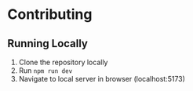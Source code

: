 # Contributing

## Running Locally

1. Clone the repository locally
2. Run `npm run dev`
3. Navigate to local server in browser (localhost:5173)
